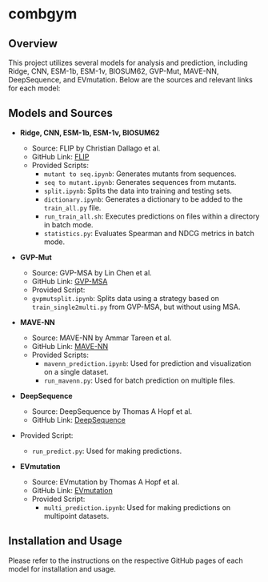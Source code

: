 # combgym


## Overview

This project utilizes several models for analysis and prediction, including Ridge, CNN, ESM-1b, ESM-1v, BlOSUM62, GVP-Mut, MAVE-NN, DeepSequence, and EVmutation. Below are the sources and relevant links for each model:

## Models and Sources

- **Ridge, CNN, ESM-1b, ESM-1v, BlOSUM62**
  - Source: FLIP by Christian Dallago et al.
  - GitHub Link: [FLIP](https://github.com/J-SNACKKB/FLIP)
  - Provided Scripts:
    - `mutant to seq.ipynb`: Generates mutants from sequences.
    - `seq to mutant.ipynb`: Generates sequences from mutants.
    - `split.ipynb`: Splits the data into training and testing sets.
    - `dictionary.ipynb`: Generates a dictionary to be added to the `train_all.py` file.
    - `run_train_all.sh`: Executes predictions on files within a directory in batch mode.
    - `statistics.py`: Evaluates Spearman and NDCG metrics in batch mode.


- **GVP-Mut**
  - Source: GVP-MSA by Lin Chen et al.
  - GitHub Link: [GVP-MSA](https://github.com/cl666666/GVP-MSA)
  - Provided Script:
  - `gvpmutsplit.ipynb`: Splits data using a strategy based on `train_single2multi.py` from GVP-MSA, but without using  MSA.


- **MAVE-NN**
  - Source: MAVE-NN by Ammar Tareen et al.
  - GitHub Link: [MAVE-NN](https://github.com/jbkinney/mavenn)
  - Provided Scripts:
    - `mavenn_prediction.ipynb`: Used for prediction and visualization on a single dataset.
    - `run_mavenn.py`: Used for batch prediction on multiple files.


- **DeepSequence**
  - Source: DeepSequence by Thomas A Hopf et al.
  - GitHub Link: [DeepSequence](https://github.com/debbiemarkslab/DeepSequence)
 - Provided Script:
    - `run_predict.py`: Used for making predictions.


- **EVmutation**
  - Source: EVmutation by Thomas A Hopf et al.
  - GitHub Link: [EVmutation](https://github.com/debbiemarkslab/EVmutation)
  - Provided Script:
    - `multi_prediction.ipynb`: Used for making predictions on multipoint datasets.


## Installation and Usage

Please refer to the instructions on the respective GitHub pages of each model for installation and usage.


